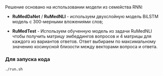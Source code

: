 Решение основано на использовании модели из семейства RNN:

- **RuMedDaNet** / **RuMedNLI** - используем двухслойную модель BiLSTM модель с 300-мерными вложениями слов;

- **RuMedTest** - Используем обученную модель из задачи RuMedNLI чтобы получить матрицу эмбеддингов вопросов и 4 матрицы для каждого из вариантов ответов. Ответ выбираем по максимальному значению косинусной близости между векторами вопроса и ответа.

### Для запуска кода

`./run.sh`
